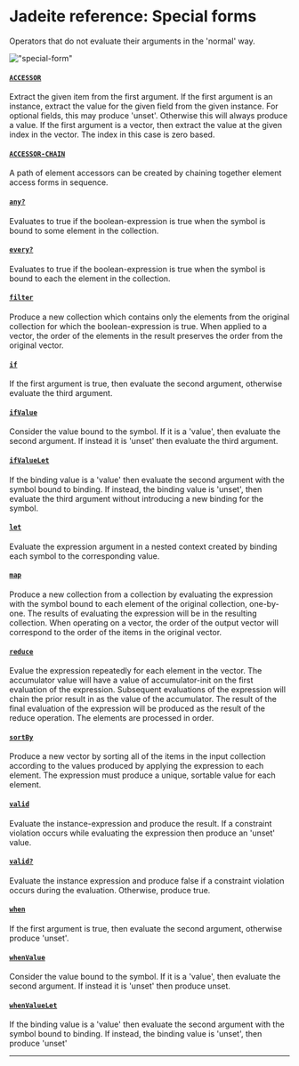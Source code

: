 <!---
  This markdown file was generated. Do not edit.
  -->

# Jadeite reference: Special forms

Operators that do not evaluate their arguments in the 'normal' way.

!["special-form"](./halite-bnf-diagrams/special-form-j.svg)

#### [`ACCESSOR`](halite_full-reference-j.md#ACCESSOR)

Extract the given item from the first argument. If the first argument is an instance, extract the value for the given field from the given instance. For optional fields, this may produce 'unset'. Otherwise this will always produce a value. If the first argument is a vector, then extract the value at the given index in the vector. The index in this case is zero based.

#### [`ACCESSOR-CHAIN`](halite_full-reference-j.md#ACCESSOR-CHAIN)

A path of element accessors can be created by chaining together element access forms in sequence.

#### [`any?`](halite_full-reference-j.md#any_Q)

Evaluates to true if the boolean-expression is true when the symbol is bound to some element in the collection.

#### [`every?`](halite_full-reference-j.md#every_Q)

Evaluates to true if the boolean-expression is true when the symbol is bound to each the element in the collection.

#### [`filter`](halite_full-reference-j.md#filter)

Produce a new collection which contains only the elements from the original collection for which the boolean-expression is true. When applied to a vector, the order of the elements in the result preserves the order from the original vector.

#### [`if`](halite_full-reference-j.md#if)

If the first argument is true, then evaluate the second argument, otherwise evaluate the third argument.

#### [`ifValue`](halite_full-reference-j.md#ifValue)

Consider the value bound to the symbol. If it is a 'value', then evaluate the second argument. If instead it is 'unset' then evaluate the third argument.

#### [`ifValueLet`](halite_full-reference-j.md#ifValueLet)

If the binding value is a 'value' then evaluate the second argument with the symbol bound to binding. If instead, the binding value is 'unset', then evaluate the third argument without introducing a new binding for the symbol.

#### [`let`](halite_full-reference-j.md#let)

Evaluate the expression argument in a nested context created by binding each symbol to the corresponding value.

#### [`map`](halite_full-reference-j.md#map)

Produce a new collection from a collection by evaluating the expression with the symbol bound to each element of the original collection, one-by-one. The results of evaluating the expression will be in the resulting collection. When operating on a vector, the order of the output vector will correspond to the order of the items in the original vector.

#### [`reduce`](halite_full-reference-j.md#reduce)

Evalue the expression repeatedly for each element in the vector. The accumulator value will have a value of accumulator-init on the first evaluation of the expression. Subsequent evaluations of the expression will chain the prior result in as the value of the accumulator. The result of the final evaluation of the expression will be produced as the result of the reduce operation. The elements are processed in order.

#### [`sortBy`](halite_full-reference-j.md#sortBy)

Produce a new vector by sorting all of the items in the input collection according to the values produced by applying the expression to each element. The expression must produce a unique, sortable value for each element.

#### [`valid`](halite_full-reference-j.md#valid)

Evaluate the instance-expression and produce the result. If a constraint violation occurs while evaluating the expression then produce an 'unset' value.

#### [`valid?`](halite_full-reference-j.md#valid_Q)

Evaluate the instance expression and produce false if a constraint violation occurs during the evaluation. Otherwise, produce true.

#### [`when`](halite_full-reference-j.md#when)

If the first argument is true, then evaluate the second argument, otherwise produce 'unset'.

#### [`whenValue`](halite_full-reference-j.md#whenValue)

Consider the value bound to the symbol. If it is a 'value', then evaluate the second argument. If instead it is 'unset' then produce unset.

#### [`whenValueLet`](halite_full-reference-j.md#whenValueLet)

If the binding value is a 'value' then evaluate the second argument with the symbol bound to binding. If instead, the binding value is 'unset', then produce 'unset'

---
